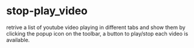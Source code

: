 # stop-play_video

retrive a list of youtube video playing in different tabs and show them by clicking the popup icon on the toolbar, a button to play/stop each video is available.
